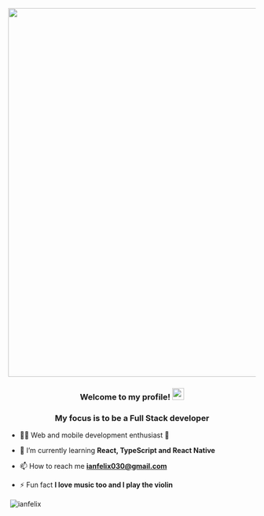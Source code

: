 
 <img align="center" width='750px' src='https://user-images.githubusercontent.com/62842327/107679279-22780400-6c7b-11eb-8184-2b730aaa0661.gif'  />


<h3 align="center"<img src="https://github.com/TheDudeThatCode/TheDudeThatCode/blob/master/Assets/Hi.gif" width="29px">Welcome to my profile!&nbsp;<img  src="https://github.com/TheDudeThatCode/TheDudeThatCode/blob/master/Assets/Earth.gif" width="24px"></h3>

<h3 align="center">My focus is to be a Full Stack developer</h3>

- 👨‍💻 Web and mobile development enthusiast 🚀
 
- 🌱 I’m currently learning **React, TypeScript and React Native**

- 📫 How to reach me **ianfelix030@gmail.com**

- ⚡ Fun fact **I love music too and I play the violin**


<p>&nbsp;<img align="center" src="https://github-readme-stats.vercel.app/api?username=ianfelix&show_icons=true" alt="ianfelix" /></p>

